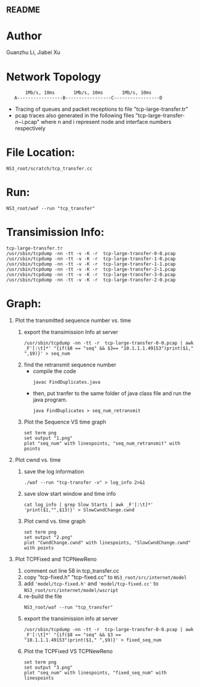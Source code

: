 ## README
# Author
Guanzhu Li, Jiabei Xu
# Network Topology


           1Mb/s, 10ms       1Mb/s, 10ms       1Mb/s, 10ms
       A-----------------B-----------------C-----------------D


 - Tracing of queues and packet receptions to file 
   "tcp-large-transfer.tr"
 - pcap traces also generated in the following files
   "tcp-large-transfer-$n-$i.pcap" where n and i represent node and interface
 numbers respectively


# File Location:
	NS3_root/scratch/tcp_transfer.cc

# Run:
 	NS3_root/waf --run "tcp_transfer"

# Transimission Info:
	tcp-large-transfer.tr
	/usr/sbin/tcpdump -nn -tt -v -K -r  tcp-large-transfer-0-0.pcap
	/usr/sbin/tcpdump -nn -tt -v -K -r  tcp-large-transfer-1-0.pcap
	/usr/sbin/tcpdump -nn -tt -v -K -r  tcp-large-transfer-1-1.pcap
	/usr/sbin/tcpdump -nn -tt -v -K -r  tcp-large-transfer-2-1.pcap
	/usr/sbin/tcpdump -nn -tt -v -K -r  tcp-large-transfer-3-0.pcap
	/usr/sbin/tcpdump -nn -tt -v -K -r  tcp-large-transfer-2-0.pcap


# Graph:
1. Plot the transmitted sequence number vs. time
    1. export the transimission Info at server
        ```
        /usr/sbin/tcpdump -nn -tt -r  tcp-large-transfer-0-0.pcap | awk _F'[:\t]*' "{if($8 == "seq" && $3== "10.1.1.1.49153")print($1," ",$9)}' > seq_num
        ```
	2. find the retransmit sequence number
	    - compile the code
            ```
		    javac FindDuplicates.java
		    ```
	     - then, put tranfer to the same folder of java class file and run the java program.
		    ```
		    java FindDuplicates > seq_num_retransmit
		    ```
	3. Plot the Sequence VS time graph
	    ``` 
		set term png
		set output "1.png"
		plot "seq_num" with linespoints, "seq_num_retransmit" with points
		```

2. Plot cwnd vs. time
	1. save the log information
	    ```
		./waf --run "tcp-transfer -v" > log_info 2>&1
		```
	2. save slow start window and time info
	    ```
		cat log_info | grep Slow Starts | awk _F'[:\t]*' 'print($1,"",$13)}' > SlowCwndChange.cwnd
		```
	3. Plot cwnd vs. time graph
		```
        set term png
		set output "2.png"
		plot "CwndChange.cwnd" with linespoints, "SlowCwndChange.cwnd" with points
		```
3. Plot TCPFixed and TCPNewReno
	1. comment out line 58 in tcp_transfer.cc
	2. copy "tcp-fixed.h" "tcp-fixed.cc" to ``NS3_root/src/internet/model``
	3. add `'model/tcp-fixed.h'` and `'model/tcp-fixed.cc'` to ``NS3_root/src/internet/model/wscript``
	4. re-build the file
	    ```
		NS3_root/waf --run "tcp_transfer"
		```
	5. export the transimission info at server
	    ```
		/usr/sbin/tcpdump -nn -tt -r  tcp-large-transfer-0-0.pcap | awk _F'[:\t]*' "{if($8 == "seq" && $3 == "10.1.1.1.49153")print($1," ",$9)}' > fixed_seq_num
		```
	6. Plot the TCPFixed VS TCPNewReno
	    ```
		set term png
		set output "3.png"
		plot "seq_num" with linespoints, "fixed_seq_num" with linespoints
		```
